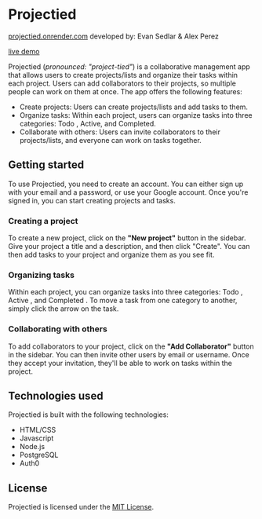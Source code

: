 # Projectied

[projectied.onrender.com](https://projectied.onrender.com/)
developed by: Evan Sedlar & Alex Perez

[live demo](https://youtu.be/U4b1pxl-634)

Projectied (*pronounced: "project-tied"*) is a collaborative management app that allows users to create projects/lists and organize their tasks within each project. Users can add collaborators to their projects, so multiple people can work on them at once. The app offers the following features:

- Create projects: Users can create projects/lists and add tasks to them.
- Organize tasks: Within each project, users can organize tasks into three categories: Todo , Active, and Completed.
- Collaborate with others: Users can invite collaborators to their projects/lists, and everyone can work on tasks together.

## Getting started

To use Projectied, you need to create an account. You can either sign up with your email and a password, or use your Google account. Once you're signed in, you can start creating projects and tasks.

### Creating a project

To create a new project, click on the **"New project"** button in the sidebar. Give your project a title and a description, and then click "Create". You can then add tasks to your project and organize them as you see fit.

### Organizing tasks

Within each project, you can organize tasks into three categories: Todo , Active , and Completed . To move a task from one category to another, simply click the arrow on the task.

### Collaborating with others

To add collaborators to your project, click on the **"Add Collaborator"** button in the sidebar. You can then invite other users by email or username. Once they accept your invitation, they'll be able to work on tasks within the project.

## Technologies used

Projectied is built with the following technologies:

- HTML/CSS
- Javascript
- Node.js
- PostgreSQL
- Auth0

## License

Projectied is licensed under the [MIT License](LICENSE).
